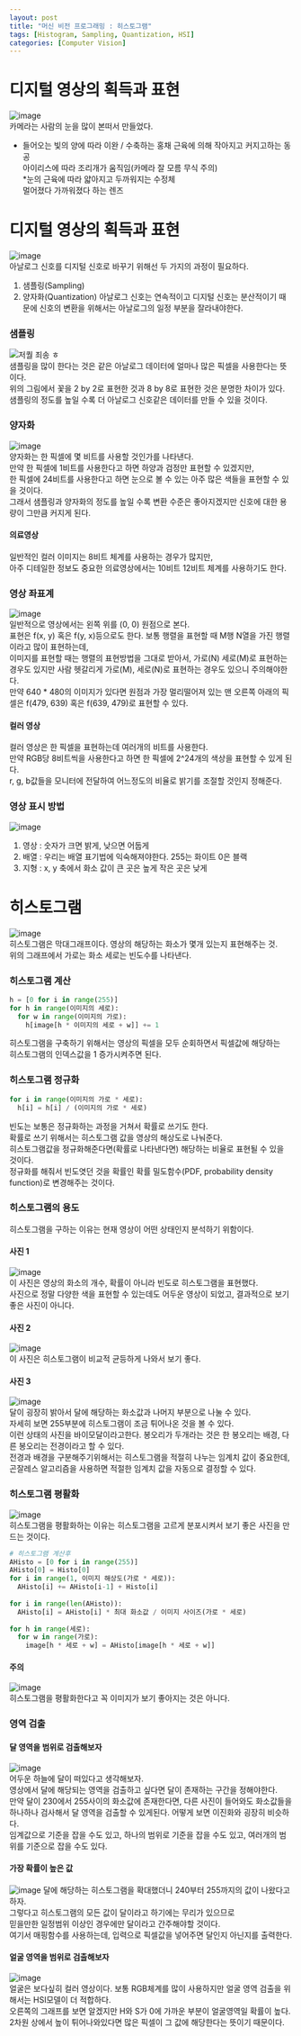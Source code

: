 ```yaml
---
layout: post
title: "머신 비전 프로그래밍 : 히스토그램"
tags: [Histogram, Sampling, Quantization, HSI]
categories: [Computer Vision]
---
```

# 디지털 영상의 획득과 표현
![image](https://user-images.githubusercontent.com/50114210/64515020-bfb46780-d326-11e9-9ac7-7ad00a70a3c3.png)    
카메라는 사람의 눈을 많이 본떠서 만들었다.   
* 들어오는 빛의 양에 따라 이완 / 수축하는 홍채 근육에 의해 작아지고 커지고하는 동공     
아이리스에 따라 조리개가 움직임(카메라 잘 모름 무식 주의)    
*눈의 근육에 따라 얇아지고 두까워지는 수정체     
멀어졌다 가까워졌다 하는 렌즈

# 디지털 영상의 획득과 표현
![image](https://user-images.githubusercontent.com/50114210/64515314-52550680-d327-11e9-8e88-d38b65c7cb24.png)    
아날로그 신호를 디지털 신호로 바꾸기 위해선 두 가지의 과정이 필요하다.
1. 샘플링(Sampling)
2. 양자화(Quantization)
아날로그 신호는 연속적이고 디지털 신호는 분산적이기 때문에 신호의 변환을 위해서는 아날로그의 일정 부분을 잘라내야한다.     
### 샘플링
![저퀄 죄송 ㅎ](https://user-images.githubusercontent.com/50114210/64515898-6c431900-d328-11e9-8f56-2dd3e78e3f12.png)    
샘플링을 많이 한다는 것은 같은 아날로그 데이터에 얼마나 많은 픽셀을 사용한다는 뜻이다.   
위의 그림에서 꽃을 2 by 2로 표현한 것과 8 by 8로 표현한 것은 분명한 차이가 있다.
샘플링의 정도를 높일 수록 더 아날로그 신호같은 데이터를 만들 수 있을 것이다.
### 양자화
![image](https://user-images.githubusercontent.com/50114210/64516208-0b681080-d329-11e9-86f0-445b050c02c0.png)    
양자화는 한 픽셀에 몇 비트를 사용할 것인가를 나타낸다.   
만약 한 픽셀에 1비트를 사용한다고 하면 하양과 검정만 표현할 수 있겠지만,     
한 픽셀에 24비트를 사용한다고 하면 눈으로 볼 수 있는 아주 많은 색들을 표현할 수 있을 것이다.   
그래서 샘플링과 양자화의 정도를 높일 수록 변환 수준은 좋아지겠지만 신호에 대한 용량이 그만큼 커지게 된다.    
#### 의료영상
일반적인 컬러 이미지는 8비트 체계를 사용하는 경우가 많지만,     
아주 디테일한 정보도 중요한 의료영상에서는 10비트 12비트 체계를 사용하기도 한다.

### 영상 좌표계
![image](https://user-images.githubusercontent.com/50114210/64516341-51bd6f80-d329-11e9-83d8-0f23f722929d.png)    
일반적으로 영상에서는 왼쪽 위를 (0, 0) 원점으로 본다.    
표현은 f(x, y) 혹은 f(y, x)등으로도 한다.
보통 행렬을 표현할 때 M행 N열을 가진 행렬이라고 많이 표현하는데,    
이미지를 표현할 때는 행렬의 표현방법을 그대로 받아서, 가로(N) 세로(M)로 표현하는 경우도 있지만
사람 헷갈리게 가로(M), 세로(N)로 표현하는 경우도 있으니 주의해야한다.    
만약 640 * 480의 이미지가 있다면 원점과 가장 멀리떨어져 있는 맨 오른쪽 아래의 픽셀은 f(479, 639) 혹은 f(639, 479)로 표현할 수 있다.    
#### 컬러 영상
컬러 영상은 한 픽셀을 표현하는데 여러개의 비트를 사용한다.   
만약 RGB당 8비트씩을 사용한다고 하면 한 픽셀에 2^24개의 색상을 표현할 수 있게 된다.    
r, g, b값들을 모니터에 전달하여 어느정도의 비율로 밝기를 조절할 것인지 정해준다.

### 영상 표시 방법
![image](https://user-images.githubusercontent.com/50114210/64516920-3ef76a80-d32a-11e9-935b-63454e19b6f7.png)
1. 영상 : 숫자가 크면 밝게, 낮으면 어둡게
2. 배열 : 우리는 배열 표기법에 익숙해져야한다. 255는 화이트 0은 블랙
3. 지형 : x, y 축에서 화소 값이 큰 곳은 높게 작은 곳은 낮게

# 히스토그램
![image](https://user-images.githubusercontent.com/50114210/64517281-f68c7c80-d32a-11e9-8ac2-c3ee796cdc4c.png)    
히스토그램은 막대그래프이다. 영상의 해당하는 화소가 몇개 있는지 표현해주는 것.    
위의 그래프에서 가로는 화소 세로는 빈도수를 나타낸다. 


### 히스토그램 계산
```python
h = [0 for i in range(255)]
for h in range(이미지의 세로):
  for w in range(이미지의 가로):
    h[image[h * 이미지의 세로 + w]] += 1
```
히스토그램을 구축하기 위해서는 영상의 픽셀을 모두 순회하면서 픽셀값에 해당하는    
히스토그램의 인덱스값을 1 증가시켜주면 된다.


### 히스토그램 정규화
```python
for i in range(이미지의 가로 * 세로):
  h[i] = h[i] / (이미지의 가로 * 세로)
```
빈도는 보통은 정규화하는 과정을 거쳐서 확률로 쓰기도 한다.    
확률로 쓰기 위해서는 히스토그램 값을 영상의 해상도로 나눠준다.     
히스토그램값을 정규화해준다면(확률로 나타낸다면) 해당하는 비율로 표현될 수 있을 것이다.    
정규화를 해줘서 빈도엿던 것을 확률인 확률 밀도함수(PDF, probability density function)로 변경해주는 것이다.    

### 히스토그램의 용도
히스토그램을 구하는 이유는 현재 영상이 어떤 상태인지 분석하기 위함이다.    

#### 사진 1
![image](https://user-images.githubusercontent.com/50114210/64517652-bd084100-d32b-11e9-9808-a971c0d02ddc.png)     
이 사진은 영상의 화소의 개수, 확률이 아니라 빈도로 히스토그램을 표현했다.    
사진으로 정말 다양한 색을 표현할 수 있는데도 어두운 영상이 되었고, 결과적으로 보기좋은 사진이 아니다.   

#### 사진 2
![image](https://user-images.githubusercontent.com/50114210/64517843-0eb0cb80-d32c-11e9-9e2f-338a20670c51.png)     
이 사진은 히스토그램이 비교적 균등하게 나와서 보기 좋다.

#### 사진 3
![image](https://user-images.githubusercontent.com/50114210/64517902-2be59a00-d32c-11e9-878b-ef6ee7d22c56.png)    
달이 굉장히 밝아서 달에 해당하는 화소값과 나머지 부분으로 나눌 수 있다.    
자세히 보면 255부분에 히스토그램이 조금 튀어나온 것을 볼 수 있다.    
이런 상태의 사진을 바이모달이라고한다. 봉오리가 두개라는 것은 한 봉오리는 배경, 다른 봉오리는 전경이라고 할 수 있다.    
전경과 배경을 구분해주기위해서는 히스토그램을 적절히 나누는 임계치 값이 중요한데,    
곤잘레스 알고리즘을 사용하면 적절한 임계치 값을 자동으로 결정할 수 있다.    

### 히스토그램 평활화
![image](https://user-images.githubusercontent.com/50114210/64518182-af06f000-d32c-11e9-9a18-04fd96f8fc25.png)    
히스토그램을 평활화하는 이유는 히스토그램을 고르게 분포시켜서 보기 좋은 사진을 만드는 것이다.    

```python
# 히스토그램 계산후
AHisto = [0 for i in range(255)]
AHisto[0] = Histo[0]
for i in range(1, 이미지 해상도(가로 * 세로)):
  AHisto[i] += AHisto[i-1] + Histo[i]
  
for i in range(len(AHisto)):
  AHisto[i] = AHisto[i] * 최대 화소값 / 이미지 사이즈(가로 * 세로)
  
for h in range(세로):
  for w in range(가로):
    image[h * 세로 + w] = AHisto[image[h * 세로 + w]]
```

#### 주의
![image](https://user-images.githubusercontent.com/50114210/64518954-2b4e0300-d32e-11e9-88e4-5203e93cbad5.png)    
히스토그램을 평활화한다고 꼭 이미지가 보기 좋아지는 것은 아니다.

### 영역 검출
#### 달 영역을 범위로 검출해보자
![image](https://user-images.githubusercontent.com/50114210/64533879-601e8200-d34f-11e9-9a85-44adfb0939bb.png)    
어두운 하늘에 달이 떠있다고 생각해보자.    
영상에서 달에 해당되는 영역을 검출하고 싶다면 달이 존재하는 구간을 정해야한다.    
만약 달이 230에서 255사이의 화소값에 존재한다면, 다른 사진이 들어와도 화소값들을 하나하나 검사해서 달 영역을 검출할 수 있게된다.
어떻게 보면 이진화와 굉장히 비슷하다.      
임계값으로 기준을 잡을 수도 있고, 하나의 범위로 기준을 잡을 수도 있고, 여러개의 범위를 기준으로 잡을 수도 있다.

#### 가장 확률이 높은 값
![image](https://user-images.githubusercontent.com/50114210/64534265-1edaa200-d350-11e9-8878-b758c2216094.png)
달에 해당하는 히스토그램을 확대했더니 240부터 255까지의 값이 나왔다고하자.      
그렇다고 히스토그램의 모든 값이 달이라고 하기에는 무리가 있으므로    
믿을만한 일정범위 이상인 경우에만 달이라고 간주해야할 것이다.    
여기서 매핑함수를 사용하는데, 입력으로 픽셀값을 넣어주면 달인지 아닌지를 출력한다.    

#### 얼굴 영역을 범위로 검출해보자
![image](https://user-images.githubusercontent.com/50114210/64534523-91e41880-d350-11e9-9406-c9ad3ba44dc6.png)    
얼굴은 보다싶히 컬러 영상이다. 보통 RGB체계를 많이 사용하지만 얼굴 영역 검출을 위해서는 HSI모델이 더 적합하다.    
오른쪽의 그래프를 보면 알겠지만 H와 S가 0에 가까운 부분이 얼굴영역일 확률이 높다.
2차원 상에서 높이 튀어나와있다면 많은 픽셀이 그 값에 해당한다는 뜻이기 때문이다.


